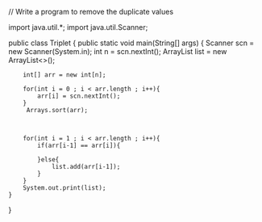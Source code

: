 // Write a program to remove the duplicate values

import java.util.*;
import java.util.Scanner;

public class Triplet
{
    public static void main(String[] args) {
        Scanner scn = new Scanner(System.in);
        int n = scn.nextInt();
        ArrayList<Integer> list = new ArrayList<>();
        
        int[] arr = new int[n];
        
        for(int i = 0 ; i < arr.length ; i++){
            arr[i] = scn.nextInt();
        }
         Arrays.sort(arr);
        
        
        
        for(int i = 1 ; i < arr.length ; i++){
            if(arr[i-1] == arr[i]){
                
            }else{
                list.add(arr[i-1]);
            }
        }
        System.out.print(list);
    }
}

